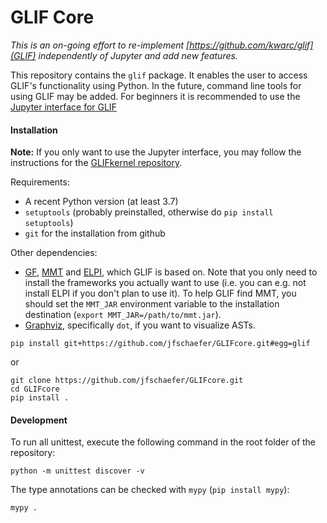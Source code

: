GLIF Core
=========

*This is an on-going effort to re-implement [https://github.com/kwarc/glif](GLIF) independently of Jupyter and add new features.*

This repository contains the `glif` package.
It enables the user to access GLIF's functionality using Python.
In the future, command line tools for using GLIF may be added.
For beginners it is recommended to use the [Jupyter interface for GLIF](https://github.com/jfschaefer/GLIFKernel)


#### Installation
**Note:** If you only want to use the Jupyter interface, you may follow the instructions for the [GLIFkernel repository](https://github.com/jfschaefer/GLIFKernel).

Requirements:
* A recent Python version (at least 3.7)
* `setuptools` (probably preinstalled, otherwise do `pip install setuptools`)
* `git` for the installation from github

Other dependencies:
* [GF](https://www.grammaticalframework.org/), [MMT](https://uniformal.github.io/) and [ELPI](https://github.com/lpcic/elpi), which GLIF is based on.
    Note that you only need to install the frameworks you actually want to use (i.e. you can e.g. not install ELPI if you don't plan to use it).
    To help GLIF find MMT, you should set the `MMT_JAR` environment variable to the installation destination (`export MMT_JAR=/path/to/mmt.jar`).
* [Graphviz](https://www.graphviz.org/), specifically `dot`, if you want to  visualize ASTs.

```
pip install git+https://github.com/jfschaefer/GLIFcore.git#egg=glif
```
or
```
git clone https://github.com/jfschaefer/GLIFcore.git
cd GLIFcore
pip install .
```


#### Development
To run all unittest, execute the following command in the root folder of the repository:
```
python -m unittest discover -v
```
The type annotations can be checked with `mypy` (`pip install mypy`):
```
mypy .
```

